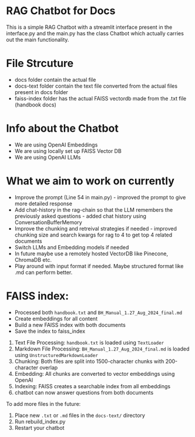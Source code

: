 # RAG Chatbot for Docs
This is a simple RAG Chatbot with a streamlit interface present in the interface.py and the main.py has the class Chatbot which actually carries out the main functionality.

# File Strcuture
- docs folder contain the actual file
- docs-text folder contain the text file converted from the actual files present in docs folder
- faiss-index folder has the actual FAISS vectordb made from the .txt file (handbook docs)

# Info about the Chatbot
- We are using OpenAI Embeddings
- We are using locally set up FAISS Vector DB
- We are using OpenAI LLMs

# What we aim to work on currently
- Improve the prompt (Line 54 in main.py) - improved the prompt to give more detailed response 
- Add chat-history in the rag-chain so that the LLM remembers the previously asked questions - added chat history using ConversationBufferMemory
- Improve the chunking and retreival strategies if needed - improved chunking size and search kwargs for rag to 4 to get top 4 related documents
- Switch LLMs and Embedding models if needed 
- In future maybe use a remotely hosted VectorDB like Pinecone, ChromaDB etc.
- Play around with input format if needed. Maybe structured format like .md can perform better.

# FAISS index:
- Processed both `handbook.txt` and `BH_Manual_1.27_Aug_2024_final.md`
- Create embeddings for all content
- Build a new FAISS index with both documents
- Save the index to faiss_index

1. Text File Processing: `handbook.txt` is loaded using `TextLoader`
2. Markdown File Processing: `BH_Manual_1.27_Aug_2024_final.md` is loaded using `UnstructuredMarkdownLoader`
3. Chunking: Both files are split into 1500-character chunks with 200-character overlap
4. Embedding: All chunks are converted to vector embeddings using OpenAI
5. Indexing: FAISS creates a searchable index from all embeddings
6. chatbot can now answer questions from both documents

To add more files in the future:

1. Place new `.txt` or `.md` files in the `docs-text/` directory
2. Run rebuild_index.py
3. Restart your chatbot

